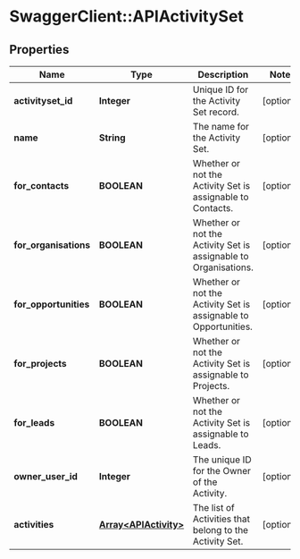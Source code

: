 # SwaggerClient::APIActivitySet

## Properties
Name | Type | Description | Notes
------------ | ------------- | ------------- | -------------
**activityset_id** | **Integer** | Unique ID for the Activity Set record. | [optional] 
**name** | **String** | The name for the Activity Set. | [optional] 
**for_contacts** | **BOOLEAN** | Whether or not the Activity Set is assignable to Contacts. | [optional] 
**for_organisations** | **BOOLEAN** | Whether or not the Activity Set is assignable to Organisations. | [optional] 
**for_opportunities** | **BOOLEAN** | Whether or not the Activity Set is assignable to Opportunities. | [optional] 
**for_projects** | **BOOLEAN** | Whether or not the Activity Set is assignable to Projects. | [optional] 
**for_leads** | **BOOLEAN** | Whether or not the Activity Set is assignable to Leads. | [optional] 
**owner_user_id** | **Integer** | The unique ID for the Owner of the Activity. | [optional] 
**activities** | [**Array&lt;APIActivity&gt;**](APIActivity.md) | The list of Activities that belong to the Activity Set. | [optional] 


